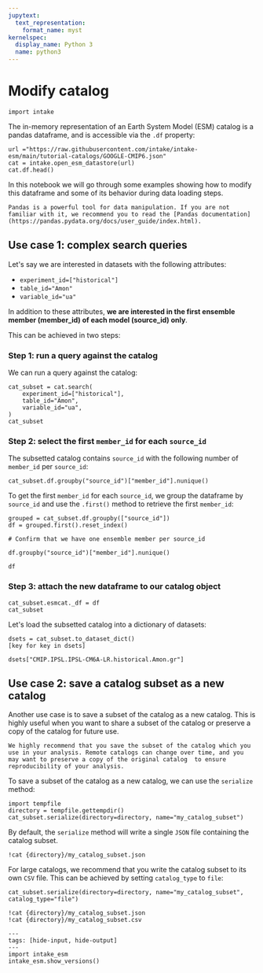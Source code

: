 ```yaml
---
jupytext:
  text_representation:
    format_name: myst
kernelspec:
  display_name: Python 3
  name: python3
---
```


# Modify catalog

```{code-cell} ipython3
import intake
```

The in-memory representation of an Earth System Model (ESM) catalog is a pandas
dataframe, and is accessible via the `.df` property:

```{code-cell} ipython3
url ="https://raw.githubusercontent.com/intake/intake-esm/main/tutorial-catalogs/GOOGLE-CMIP6.json"
cat = intake.open_esm_datastore(url)
cat.df.head()
```

In this notebook we will go through some examples showing how to modify this
dataframe and some of its behavior during data loading steps.

```{note}
Pandas is a powerful tool for data manipulation. If you are not familiar with it, we recommend you to read the [Pandas documentation](https://pandas.pydata.org/docs/user_guide/index.html).
```

## Use case 1: complex search queries

Let's say we are interested in datasets with the following attributes:

- `experiment_id=["historical"]`
- `table_id="Amon"`
- `variable_id="ua"`

In addition to these attributes, **we are interested in the first ensemble
member (member_id) of each model (source_id) only**.

This can be achieved in two steps:

### Step 1: run a query against the catalog

We can run a query against the catalog:

```{code-cell} ipython3
cat_subset = cat.search(
    experiment_id=["historical"],
    table_id="Amon",
    variable_id="ua",
)
cat_subset
```

### Step 2: select the first `member_id` for each `source_id`

The subsetted catalog contains `source_id` with the following number of
`member_id` per `source_id`:

```{code-cell} ipython3
cat_subset.df.groupby("source_id")["member_id"].nunique()
```

To get the first `member_id` for each `source_id`, we group the dataframe by
`source_id` and use the `.first()` method to retrieve the first `member_id`:

```{code-cell} ipython3
grouped = cat_subset.df.groupby(["source_id"])
df = grouped.first().reset_index()

# Confirm that we have one ensemble member per source_id

df.groupby("source_id")["member_id"].nunique()
```

```{code-cell} ipython3
df
```

### Step 3: attach the new dataframe to our catalog object

```{code-cell} ipython3
cat_subset.esmcat._df = df
cat_subset
```

Let's load the subsetted catalog into a dictionary of datasets:

```{code-cell} ipython3
dsets = cat_subset.to_dataset_dict()
[key for key in dsets]
```

```{code-cell} ipython3
dsets["CMIP.IPSL.IPSL-CM6A-LR.historical.Amon.gr"]
```

## Use case 2: save a catalog subset as a new catalog

Another use case is to save a subset of the catalog as a new catalog. This is highly useful when you want to share a subset of the catalog or preserve a copy of the catalog for future use.

```{tip}
We highly recommend that you save the subset of the catalog which you use in your analysis. Remote catalogs can change over time, and you may want to preserve a copy of the original catalog  to ensure reproducibility of your analysis.
```

To save a subset of the catalog as a new catalog, we can use the `serialize` method:

```{code-cell} ipython3
import tempfile
directory = tempfile.gettempdir()
cat_subset.serialize(directory=directory, name="my_catalog_subset")
```

By default, the `serialize` method will write a single `JSON` file containing the catalog subset.

```{code-cell} ipython3
!cat {directory}/my_catalog_subset.json
```

For large catalogs, we recommend that you write the catalog subset to its own `CSV` file. This can be achieved by setting `catalog_type` to `file`:

```{code-cell} ipython3
cat_subset.serialize(directory=directory, name="my_catalog_subset", catalog_type="file")
```

```{code-cell} ipython3
!cat {directory}/my_catalog_subset.json
!cat {directory}/my_catalog_subset.csv
```

```{code-cell} ipython3
---
tags: [hide-input, hide-output]
---
import intake_esm
intake_esm.show_versions()
```
